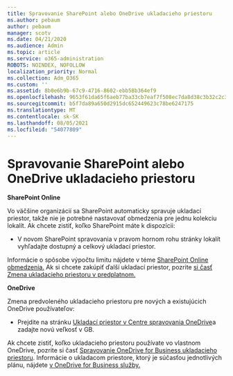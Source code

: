 ```yaml
---
title: Spravovanie SharePoint alebo OneDrive ukladacieho priestoru
ms.author: pebaum
author: pebaum
manager: scotv
ms.date: 04/21/2020
ms.audience: Admin
ms.topic: article
ms.service: o365-administration
ROBOTS: NOINDEX, NOFOLLOW
localization_priority: Normal
ms.collection: Adm_O365
ms.custom: ''
ms.assetid: 8b0e6b9b-67c9-4716-8602-ebb58b364ef9
ms.openlocfilehash: 9653f61da65f6aeb77ba33cb7eaf7f508ec7da8d38c3b32c2c30ea519d31ada6
ms.sourcegitcommit: b5f7da89a650d2915dc652449623c78be6247175
ms.translationtype: MT
ms.contentlocale: sk-SK
ms.lasthandoff: 08/05/2021
ms.locfileid: "54077809"
---
```

# <a name="manage-your-sharepoint-or-onedrive-storage"></a>Spravovanie SharePoint alebo OneDrive ukladacieho priestoru

 **SharePoint Online**
  
Vo väčšine organizácií sa SharePoint automaticky spravuje ukladací priestor, takže nie je potrebné nastavovať obmedzenia pre jednu kolekciu lokalít. Ak chcete zistiť, koľko SharePoint máte k dispozícii:
  
- V novom SharePoint spravovania v pravom hornom rohu stránky lokalít vyhľadajte dostupný a celkový ukladací priestor.
    
Informácie o spôsobe výpočtu limitu nájdete v téme [SharePoint Online obmedzenia.](https://go.microsoft.com/fwlink/p/?LinkID=856113) Ak si chcete zakúpiť ďalší ukladací priestor, pozrite [si časť Zmena ukladacieho priestoru v predplatnom.](https://go.microsoft.com/fwlink/?linkid=866428)
  
 **OneDrive**
  
Zmena predvoleného ukladacieho priestoru pre nových a existujúcich OneDrive používateľov:
  
- Prejdite na stránku [Ukladací priestor v Centre spravovania OneDrive](https://admin.onedrive.com/?v=StorageSettings)a zadajte novú veľkosť v GB.
    
Ak chcete zistiť, koľko ukladacieho priestoru používate vo vlastnom OneDrive, pozrite si časť [Spravovanie OneDrive for Business ukladacieho priestoru](https://go.microsoft.com/fwlink/?linkid=866429). Informácie o ukladacom priestore, ktorý je súčasťou jednotlivých plánu, nájdete [v OneDrive for Business služby.](https://go.microsoft.com/fwlink/p/?LinkID=826071)
  


